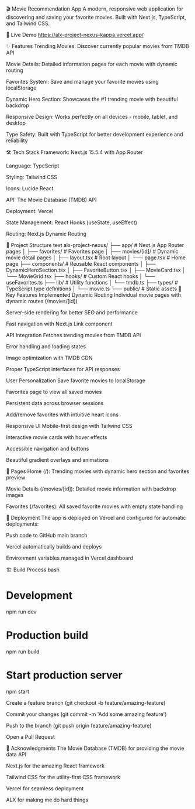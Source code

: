 🎬 Movie Recommendation App
A modern, responsive web application for discovering and saving your favorite movies. Built with Next.js, TypeScript, and Tailwind CSS.

🚀 Live Demo
https://alx-project-nexus-kappa.vercel.app/

✨ Features
Trending Movies: Discover currently popular movies from TMDB API

Movie Details: Detailed information pages for each movie with dynamic routing

Favorites System: Save and manage your favorite movies using localStorage

Dynamic Hero Section: Showcases the #1 trending movie with beautiful backdrop

Responsive Design: Works perfectly on all devices - mobile, tablet, and desktop

Type Safety: Built with TypeScript for better development experience and reliability

🛠️ Tech Stack
Framework: Next.js 15.5.4 with App Router

Language: TypeScript

Styling: Tailwind CSS

Icons: Lucide React

API: The Movie Database (TMDB) API

Deployment: Vercel

State Management: React Hooks (useState, useEffect)

Routing: Next.js Dynamic Routing


🎯 Project Structure
text
alx-project-nexus/
├── app/                    # Next.js App Router pages
│   ├── favorites/          # Favorites page
│   ├── movies/[id]/        # Dynamic movie detail pages
│   ├── layout.tsx          # Root layout
│   └── page.tsx            # Home page
├── components/             # Reusable React components
│   ├── DynamicHeroSection.tsx
│   ├── FavoriteButton.tsx
│   ├── MovieCard.tsx
│   └── MovieGrid.tsx
├── hooks/                  # Custom React hooks
│   └── useFavorites.ts
├── lib/                    # Utility functions
│   └── tmdb.ts
├── types/                  # TypeScript type definitions
│   └── movie.ts
└── public/                 # Static assets
🎨 Key Features Implemented
Dynamic Routing
Individual movie pages with dynamic routes (/movies/[id])

Server-side rendering for better SEO and performance

Fast navigation with Next.js Link component

API Integration
Fetches trending movies from TMDB API

Error handling and loading states

Image optimization with TMDB CDN

Proper TypeScript interfaces for API responses

User Personalization
Save favorite movies to localStorage

Favorites page to view all saved movies

Persistent data across browser sessions

Add/remove favorites with intuitive heart icons

Responsive UI
Mobile-first design with Tailwind CSS

Interactive movie cards with hover effects

Accessible navigation and buttons

Beautiful gradient overlays and animations

📱 Pages
Home (/): Trending movies with dynamic hero section and favorites preview

Movie Details (/movies/[id]): Detailed movie information with backdrop images

Favorites (/favorites): All saved favorite movies with empty state handling

🚀 Deployment
The app is deployed on Vercel and configured for automatic deployments:

Push code to GitHub main branch

Vercel automatically builds and deploys

Environment variables managed in Vercel dashboard

🏗️ Build Process
bash
# Development
npm run dev

# Production build
npm run build

# Start production server
npm start


Create a feature branch (git checkout -b feature/amazing-feature)

Commit your changes (git commit -m 'Add some amazing feature')

Push to the branch (git push origin feature/amazing-feature)

Open a Pull Request


🙏 Acknowledgments
The Movie Database (TMDB) for providing the movie data API

Next.js for the amazing React framework

Tailwind CSS for the utility-first CSS framework

Vercel for seamless deployment

ALX for making me do hard things
